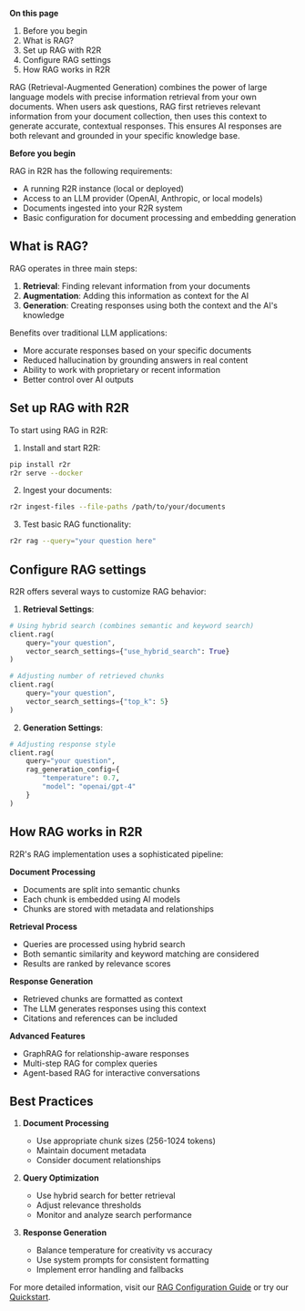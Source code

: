 
**On this page**
1. Before you begin
2. What is RAG?
3. Set up RAG with R2R
4. Configure RAG settings
5. How RAG works in R2R

RAG (Retrieval-Augmented Generation) combines the power of large language models with precise information retrieval from your own documents. When users ask questions, RAG first retrieves relevant information from your document collection, then uses this context to generate accurate, contextual responses. This ensures AI responses are both relevant and grounded in your specific knowledge base.

**Before you begin**

RAG in R2R has the following requirements:
* A running R2R instance (local or deployed)
* Access to an LLM provider (OpenAI, Anthropic, or local models)
* Documents ingested into your R2R system
* Basic configuration for document processing and embedding generation

## What is RAG?

RAG operates in three main steps:
1. **Retrieval**: Finding relevant information from your documents
2. **Augmentation**: Adding this information as context for the AI
3. **Generation**: Creating responses using both the context and the AI's knowledge

Benefits over traditional LLM applications:
* More accurate responses based on your specific documents
* Reduced hallucination by grounding answers in real content
* Ability to work with proprietary or recent information
* Better control over AI outputs

## Set up RAG with R2R

To start using RAG in R2R:

1. Install and start R2R:
```bash
pip install r2r
r2r serve --docker
```

2. Ingest your documents:
```bash
r2r ingest-files --file-paths /path/to/your/documents
```

3. Test basic RAG functionality:
```bash
r2r rag --query="your question here"
```

## Configure RAG settings

R2R offers several ways to customize RAG behavior:

1. **Retrieval Settings**:
```python
# Using hybrid search (combines semantic and keyword search)
client.rag(
    query="your question",
    vector_search_settings={"use_hybrid_search": True}
)

# Adjusting number of retrieved chunks
client.rag(
    query="your question",
    vector_search_settings={"top_k": 5}
)
```

2. **Generation Settings**:
```python
# Adjusting response style
client.rag(
    query="your question",
    rag_generation_config={
        "temperature": 0.7,
        "model": "openai/gpt-4"
    }
)
```

## How RAG works in R2R

R2R's RAG implementation uses a sophisticated pipeline:

**Document Processing**
* Documents are split into semantic chunks
* Each chunk is embedded using AI models
* Chunks are stored with metadata and relationships

**Retrieval Process**
* Queries are processed using hybrid search
* Both semantic similarity and keyword matching are considered
* Results are ranked by relevance scores

**Response Generation**
* Retrieved chunks are formatted as context
* The LLM generates responses using this context
* Citations and references can be included

**Advanced Features**
* GraphRAG for relationship-aware responses
* Multi-step RAG for complex queries
* Agent-based RAG for interactive conversations

## Best Practices

1. **Document Processing**
   * Use appropriate chunk sizes (256-1024 tokens)
   * Maintain document metadata
   * Consider document relationships

2. **Query Optimization**
   * Use hybrid search for better retrieval
   * Adjust relevance thresholds
   * Monitor and analyze search performance

3. **Response Generation**
   * Balance temperature for creativity vs accuracy
   * Use system prompts for consistent formatting
   * Implement error handling and fallbacks

For more detailed information, visit our [RAG Configuration Guide](/documentation/configuration/rag) or try our [Quickstart](/documentation/quickstart).